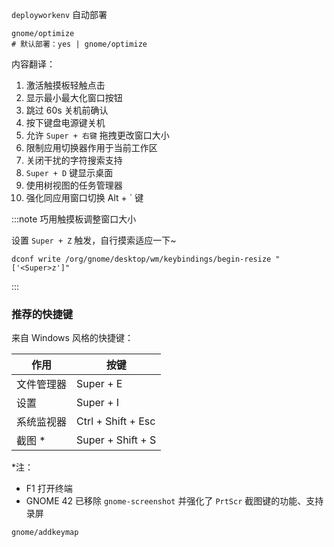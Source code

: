 `deployworkenv` 自动部署

```shell
gnome/optimize
# 默认部署：yes | gnome/optimize
```

内容翻译：

1. 激活触摸板轻触点击
2. 显示最小最大化窗口按钮
3. 跳过 60s 关机前确认
4. 按下键盘电源键关机
5. 允许 `Super + 右键` 拖拽更改窗口大小
6. 限制应用切换器作用于当前工作区
7. 关闭干扰的字符搜索支持
8. `Super + D` 键显示桌面
9. 使用树视图的任务管理器
10. 强化同应用窗口切换 Alt + \` 键

:::note 巧用触摸板调整窗口大小

设置 `Super + Z` 触发，自行摸索适应一下~

    dconf write /org/gnome/desktop/wm/keybindings/begin-resize "['<Super>z']"

:::

### 推荐的快捷键

来自 Windows 风格的快捷键：

<div className="autoselect-cell-of-table">

| 作用       | 按键               |
| ---------- | ------------------ |
| 文件管理器 | Super + E          |
| 设置       | Super + I          |
| 系统监视器 | Ctrl + Shift + Esc |
| 截图 \*    | Super + Shift + S  |

</div>

\*注：

- F1 打开终端
- GNOME 42 已移除 `gnome-screenshot` 并强化了 `PrtScr` 截图键的功能、支持录屏

```shell
gnome/addkeymap
```
